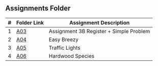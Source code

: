 ##  Assignments Folder

| # | Folder Link | Assignment Description                  |
|:-:|-------------|-----------------------------------------|
| 1 | [A03](A03)  | Assignment 3B Register + Simple Problem |
| 2 | [A04](A04)  | Easy Breezy                             |
| 3 | [A05](A05)  | Traffic Lights                          |
| 4 | [A06](A06)  | Hardwood Species                        |